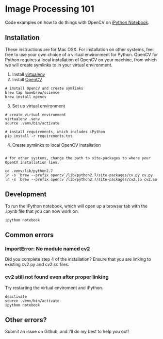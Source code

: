 # Image Processing 101

Code examples on how to do things with OpenCV on [iPython Notebook](http://ipython.org/notebook.html).

## Installation

These instructions are for Mac OSX. For installation on other systems, feel free to use your own choice of a virtual environment for Python. OpenCV for Python requires a local installation of OpenCV on your machine, from which we will create symlinks to in your virtual environment.

1. Install [virtualenv](https://virtualenv.readthedocs.org/en/latest/)
2. Install [OpenCV](http://opencv.org/)

```
# install OpenCV and create symlinks
brew tap homebrew/science
brew install opencv
```

3. Set up virtual environment

```
# create virtual environment
virtualenv .venv
source .venv/bin/activate

# install requirements, which includes iPython 
pip install -r requirements.txt
```

4. Create symlinks to local OpenCV installation

```

# for other systems, change the path to site-packages to where your OpenCV installation lies. 

cd .venv/lib/python2.7
ln -s `brew --prefix opencv`/lib/python2.7/site-packages/cv.py cv.py
ln -s `brew --prefix opencv`/lib/python2.7/site-packages/cv2.so cv2.so

```

## Development

To run the iPython notebook, which will open up a browser tab with the .ipynb file that you can now work on.

```
ipython notebook
```

## Common errors

### ImportError: No module named cv2
Did you complete step 4 of the installation? Ensure that you are linking to existing cv2.py and cv2.so files. 

### cv2 still not found even after proper linking
Try restarting the virtual enviroment and iPython.

```
deactivate
source .venv/bin/activate
ipython notebook
```

## Other errors?
Submit an issue on Github, and I'll do my best to help you out!

